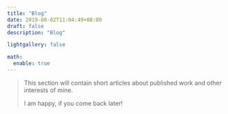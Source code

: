 ```yaml
---
title: "Blog"
date: 2019-08-02T11:04:49+08:00
draft: false
description: "Blog"

lightgallery: false

math:
  enable: true
---
```


> This section will contain short articles about published work and other interests of mine. 
>
> I am happy, if you come back later!

